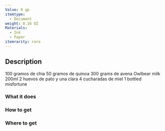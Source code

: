 ```yaml
---
Value: 0 gp
itemtype:
  - Document
weight: 0.16 OZ
Materials:
  - Ink
  - Paper
itemrarity: rare
---
```

## Description
100 gramos de chia
50 gramos de quinoa
300 grams de avena
Owlbear milk 200ml
2 huevos de pato  y una clara
4 cucharadas de miel
1 bottled  misfortune

### What it does


### How to get


### Where to get

